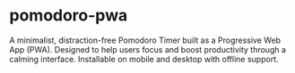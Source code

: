 # pomodoro-pwa
A minimalist, distraction-free Pomodoro Timer built as a Progressive Web App (PWA). Designed to help users focus and boost productivity through a calming interface. Installable on mobile and desktop with offline support.
